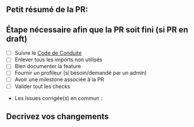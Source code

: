 ## Petit résumé de la PR:

## Étape nécessaire afin que la PR soit fini (si PR en draft)
<!-- *mettez des checkbox `- []` et les cocher lorsque les taches sont finies* -->
<!-- *ex. - [] Enlever tous les imports non utilisés* -->

- [ ] Suivre le [Code de Conduite](https://github.com/ServerOpenMC/PluginV2/blob/master/CODE_OF_CONDUCT.md)
- [ ] Enlever tous les imports non utilisés
- [ ] Bien documenter la feature
- [ ] Fournir un profileur (si besoin/demandé par un admin)
- [ ] Avoir une milestone associée à la PR
- [ ] Valider tout les checks

* Les Issues corrigée(s) en commun : 

## Decrivez vos changements
<!-- *Clairement et avec des screenshots si nécessaires* -->
